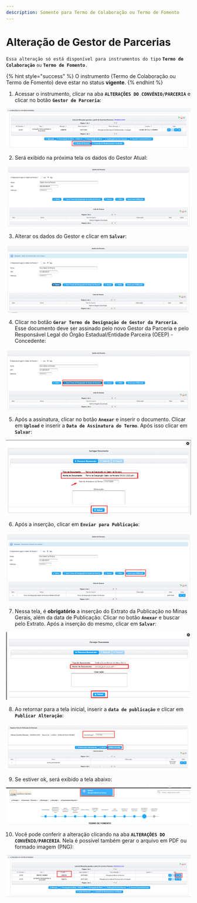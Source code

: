 ```yaml
---
description: Somente para Termo de Colaboração ou Termo de Fomento
---
```


# Alteração de Gestor de Parcerias

`Essa alteração só está disponível para instrumentos do tipo` **`Termo de Colaboração`** `ou` **`Termo de Fomento`**`.`

{% hint style="success" %}
O instrumento \(Termo de Colaboração ou Termo de Fomento\) deve estar no status **vigente**.
{% endhint %}

1. Acessar o instrumento, clicar na aba **`ALTERAÇÕES DO CONVÊNIO/PARCERIA`**  e clicar no botão **`Gestor de Parceria`**:

![](../../../.gitbook/assets/image%20%28325%29.png)

2. Será exibido na próxima tela os dados do Gestor Atual:

![](../../../.gitbook/assets/image%20%28306%29.png)

3. Alterar os dados do Gestor e clicar em **`Salvar`**:

![](../../../.gitbook/assets/image%20%28326%29.png)

4. Clicar no botão **`Gerar Termo de Designação de Gestor da Parceria`**. Esse documento deve ser assinado pelo novo Gestor da Parceria e pelo Responsável Legal do Órgão Estadual/Entidade Parceira \(OEEP\) - Concedente:

![](../../../.gitbook/assets/image%20%28311%29.png)

5. Após a assinatura, clicar no botão **`Anexar`** e inserir o documento. Clicar em **`Upload`** e inserir a **`Data de Assinatura do Termo`**. Após isso clicar em **`Salvar`**:

![](../../../.gitbook/assets/image%20%28319%29.png)

6. Após a inserção, clicar em **`Enviar para Publicação`**:

![](../../../.gitbook/assets/image%20%28337%29.png)

7. Nessa tela, é **obrigatório** a  inserção do Extrato da Publicação no Minas Gerais, além da data de Publicação. Clicar no botão **`Anexar`** e buscar pelo Extrato. Após a inserção do mesmo, clicar em **`Salvar`**:

![](../../../.gitbook/assets/image%20%28316%29.png)

8. Ao retornar para a tela inicial, inserir a **`data de publicação`** e clicar em **`Publicar Alteração`**:

![](../../../.gitbook/assets/image%20%28312%29.png)

9. Se estiver ok, será exibido a tela abaixo:

![](../../../.gitbook/assets/image%20%28305%29.png)

10. Você pode conferir a alteração clicando na aba **`ALTERAÇÕES DO CONVÊNIO/PARCERIA`**. Nela é possível também gerar o arquivo em PDF ou formado imagem \(PNG\):

![](../../../.gitbook/assets/image%20%28314%29.png)

